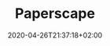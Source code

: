 ---
title: "Paperscape"
images: # Create a folder in /static/images/tools that has the same name as this current markdown file and place the images there. We only need the file name here. If this is not clear, please refer to existing tools as references.
  - path: paperscape-landing.png
categories:
  - Project Research
tags:
  - References and Journals
links:
  - name: Paperscape
    link: http://paperscape.org/
summary: Paperscape is an interactive map that visualises the arXiv, an open, online repository for scientific research papers.
features:
platforms:
  - Web
fields:
plans:
date: 2020-04-26T21:37:18+02:00
draft: false
---